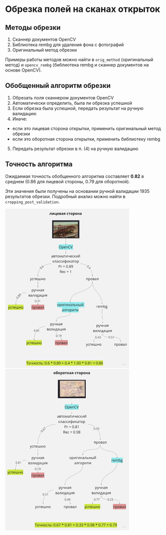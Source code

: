 # Обрезка полей на сканах открыток

## Методы обрезки
1. Сканнер документов OpenCV
2. Библиотека rembg для удаления фона с фотографий
3. Оригинальный метод обрезки 

Примеры работы методов можно найти в `orig_method` (оригинальный метод) и `opencv_rembg` (библиотека rembg и сканнер документов на основе OpenCV).

## Обобщенный алгоритм обрезки
1. Обрезать поля сканнером документов OpenCV
2. Автоматически определить, была ли обрезка успешной
3. Если обрезка была успешной, передать результат на ручную валидацию
4. Иначе:
* если это лицевая сторона открытки, применить оригинальный метод обрезки
* если это оборотная сторона открытки, применить библиотеку rembg
5. Передать результат обрезки в п. (4) на ручную валидацию

## Точность алгоритма
Ожидаемая точность обобщенного алгоритма составляет **0.82** в среднем (0.86 для лицевой стороны, 0.79 для оборотной).

Эти значения были получены на основании ручной валидации 1935 результатов обрезки. Подробный анализ можно найти в `cropping_post_validation`.

<img src="readme_images/front.jpg" width="400"/>
<img src="readme_images/back.jpg" width="400"/>
